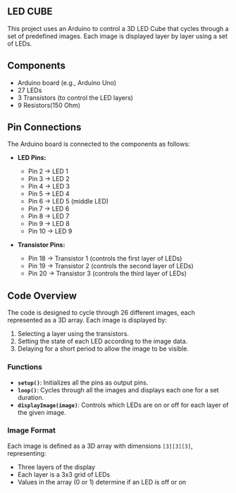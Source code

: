 ## LED CUBE
This project uses an Arduino to control a 3D LED Cube that cycles through a set of predefined images. Each image is displayed layer by layer using a set of LEDs.

## Components

- Arduino board (e.g., Arduino Uno)
- 27 LEDs
- 3 Transistors (to control the LED layers)
- 9 Resistors(150 Ohm)

## Pin Connections

The Arduino board is connected to the components as follows:

- **LED Pins:**
  - Pin 2 → LED 1
  - Pin 3 → LED 2
  - Pin 4 → LED 3
  - Pin 5 → LED 4
  - Pin 6 → LED 5 (middle LED)
  - Pin 7 → LED 6
  - Pin 8 → LED 7
  - Pin 9 → LED 8
  - Pin 10 → LED 9

- **Transistor Pins:**
  - Pin 18 → Transistor 1 (controls the first layer of LEDs)
  - Pin 19 → Transistor 2 (controls the second layer of LEDs)
  - Pin 20 → Transistor 3 (controls the third layer of LEDs)

## Code Overview

The code is designed to cycle through 26 different images, each represented as a 3D array. Each image is displayed by:

1. Selecting a layer using the transistors.
2. Setting the state of each LED according to the image data.
3. Delaying for a short period to allow the image to be visible.

### Functions

- **`setup()`**: Initializes all the pins as output pins.
- **`loop()`**: Cycles through all the images and displays each one for a set duration.
- **`displayImage(image)`**: Controls which LEDs are on or off for each layer of the given image.

### Image Format

Each image is defined as a 3D array with dimensions `[3][3][3]`, representing:
- Three layers of the display
- Each layer is a 3x3 grid of LEDs
- Values in the array (0 or 1) determine if an LED is off or on


